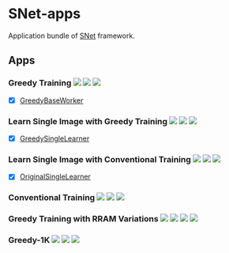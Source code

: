 # SNet-apps

Application bundle of [SNet](https://github.com/Nuullll/SNet) framework.

## Apps

### Greedy Training ![](https://img.shields.io/badge/-MNIST-blue.svg) ![](https://img.shields.io/badge/-28x28-orange.svg) ![](https://img.shields.io/badge/subset-0,1,2-green.svg)

* [x] [GreedyBaseWorker](snetapp/greedy/base.py)

### Learn Single Image with Greedy Training ![](https://img.shields.io/badge/-MNIST-blue.svg) ![](https://img.shields.io/badge/-28x28-orange.svg) ![](https://img.shields.io/badge/subset-single_image-green.svg)

* [x] [GreedySingleLearner](snetapp/greedy/single.py)

### Learn Single Image with Conventional Training ![](https://img.shields.io/badge/-MNIST-blue.svg) ![](https://img.shields.io/badge/-28x28-orange.svg) ![](https://img.shields.io/badge/subset-single_image-green.svg)

* [x] [OriginalSingleLearner](snetapp/original/single.py)

### Conventional Training ![](https://img.shields.io/badge/-MNIST-blue.svg) ![](https://img.shields.io/badge/-28x28-orange.svg) ![](https://img.shields.io/badge/subset-0,1,2-green.svg)

### Greedy Training with RRAM Variations ![](https://img.shields.io/badge/-MNIST-blue.svg) ![](https://img.shields.io/badge/-28x28-orange.svg) ![](https://img.shields.io/badge/subset-0,1,2-green.svg) ![](https://img.shields.io/badge/variations-red.svg)

### Greedy-1K ![](https://img.shields.io/badge/-MNIST-blue.svg) ![](https://img.shields.io/badge/downsampled-11x11-orange.svg) ![](https://img.shields.io/badge/subset-0,1,2-green.svg)

